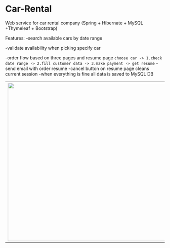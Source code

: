 # Car-Rental
Web service for car rental company (Spring + Hibernate + MySQL +Thymeleaf + Bootstrap)

Features:
-search available cars by date range

-validate availability when picking specify car

-order flow based on three pages and resume page `choose car -> 1.check date range -> 2.fill customer data -> 3.make payment -> get resume`
-send email with order resume
-cancel button on resume page cleans current session
-when everything is fine all data is saved to MySQL DB

<table>
    <tr>
        <td>
            <img src="http://i.imgur.com/8tyBBlU.png" width="500">
        </td>
        <td>
            <img src="http://i.imgur.com/eCGDN4m.png" width="500">
        </td>
    </tr>
</table>
